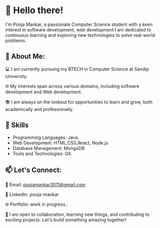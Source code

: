 # 👋 Hello there!

<!--
Here are some ideas to get you started:
- 🔭 I’m currently working on ...
- 🌱 I’m currently learning ...
- 👯 I’m looking to collaborate on ...
- 🤔 I’m looking for help with ...
- 💬 Ask me about ...
- 📫 How to reach me: ...
- 😄 Pronouns: ...
- ⚡ Fun fact: ...
-->
I'm Pooja Mankar, a passionate Computer Science student with a keen interest in software development, web development.I am dedicated to continuous learning and exploring new technologies to solve real-world problems.


## 🚀 About Me:

💻 I am currently pursuing my BTECH in Computer Science at Sandip University.

🌐 My interests span across various domains, including software development and Web development.

📚 I am always on the lookout for opportunities to learn and grow, both academically and professionally.


## 🔧 Skills

- Programming Languages: Java.
- Web Development: HTML,CSS,React, Node.js
- Database Management: MongoDB
- Tools and Technologies: Git.
  

## 📫 Let's Connect:

📧 Email: poojamankar3011@gmail.com

🔗 LinkedIn: pooja-mankar

🌐 Portfolio: work in progress..


🤝 I am open to collaboration, learning new things, and contributing to exciting projects. Let's build something amazing together!
